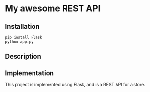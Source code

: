 # My awesome REST API

## Installation

```
pip install Flask
python app.py
```

## Description

## Implementation

This project is implemented using Flask, and is a REST API for a store.

